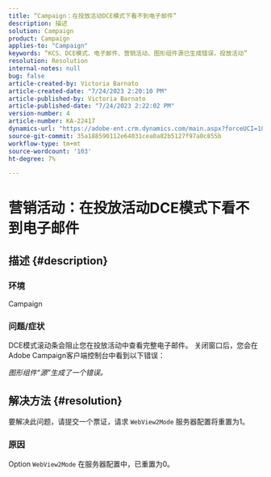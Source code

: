 ```yaml
---
title: “Campaign：在投放活动DCE模式下看不到电子邮件”
description: 描述
solution: Campaign
product: Campaign
applies-to: "Campaign"
keywords: “KCS、DCE模式、电子邮件、营销活动、图形组件源已生成错误，投放活动”
resolution: Resolution
internal-notes: null
bug: false
article-created-by: Victoria Barnato
article-created-date: "7/24/2023 2:20:10 PM"
article-published-by: Victoria Barnato
article-published-date: "7/24/2023 2:22:02 PM"
version-number: 4
article-number: KA-22417
dynamics-url: "https://adobe-ent.crm.dynamics.com/main.aspx?forceUCI=1&pagetype=entityrecord&etn=knowledgearticle&id=813ca62e-2d2a-ee11-bdf4-6045bd0065b6"
source-git-commit: 35a188590112e64031cea0a82b5127f97a0c855b
workflow-type: tm+mt
source-wordcount: '103'
ht-degree: 7%

---
```


# 营销活动：在投放活动DCE模式下看不到电子邮件

## 描述 {#description}


### 环境

Campaign

### 问题/症状

DCE模式滚动条会阻止您在投放活动中查看完整电子邮件。 关闭窗口后，您会在Adobe Campaign客户端控制台中看到以下错误：

*图形组件“源”生成了一个错误。*


## 解决方法 {#resolution}


要解决此问题，请提交一个票证，请求 `WebView2Mode` 服务器配置将重置为1。

### 原因

Option `WebView2Mode` 在服务器配置中，已重置为0。
